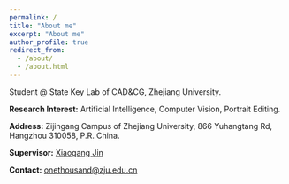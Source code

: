 ```yaml
---
permalink: /
title: "About me"
excerpt: "About me"
author_profile: true
redirect_from: 
  - /about/
  - /about.html
---
```



Student @ State Key Lab of CAD&CG, Zhejiang University.

**Research Interest:** Artificial Intelligence, Computer Vision, Portrait Editing.

**Address:** Zijingang Campus of Zhejiang University, 866 Yuhangtang Rd, Hangzhou 310058, P.R. China.

**Supervisor:** [Xiaogang Jin](http://www.cad.zju.edu.cn/home/jin/)

**Contact:** onethousand@zju.edu.cn


